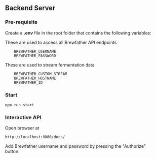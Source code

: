 ## Backend Server

### Pre-requisite

Create a **.env** file in the root folder that contains the following variables:

These are used to access all Brewfather API endpoints
```
    BREWFATHER_USERNAME
    BREWFATHER_PASSWORD
```

These are used to stream fermentation data
```
    BREWFATHER_CUSTOM_STREAM
    BREWFATHER_HOSTNAME
    BREWFATHER_ID
```

### Start
```
npm run start
```

### Interactive API
Open browser at 
```
http://localhost:8080/docs/
```
Add Brewfather username and password by pressing the "Authorize" button. 